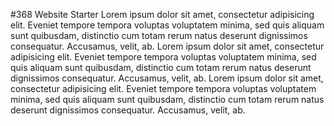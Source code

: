 #368 Website Starter
Lorem ipsum dolor sit amet, consectetur adipisicing elit. Eveniet tempore tempora voluptas voluptatem minima, sed quis aliquam sunt quibusdam, distinctio cum totam rerum natus deserunt dignissimos consequatur. Accusamus, velit, ab.
Lorem ipsum dolor sit amet, consectetur adipisicing elit. Eveniet tempore tempora voluptas voluptatem minima, sed quis aliquam sunt quibusdam, distinctio cum totam rerum natus deserunt dignissimos consequatur. Accusamus, velit, ab.
Lorem ipsum dolor sit amet, consectetur adipisicing elit. Eveniet tempore tempora voluptas voluptatem minima, sed quis aliquam sunt quibusdam, distinctio cum totam rerum natus deserunt dignissimos consequatur. Accusamus, velit, ab.
